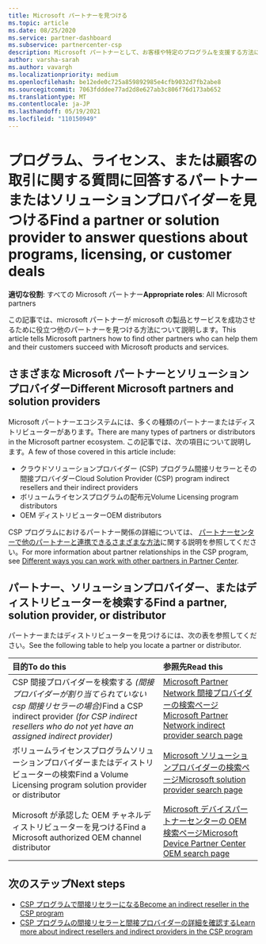 ```yaml
---
title: Microsoft パートナーを見つける
ms.topic: article
ms.date: 08/25/2020
ms.service: partner-dashboard
ms.subservice: partnercenter-csp
description: Microsoft パートナーとして、お客様や特定のプログラムを支援する方法について質問がある場合があります。 支援を受ける他のパートナーを検索します。
author: varsha-sarah
ms.author: vavargh
ms.localizationpriority: medium
ms.openlocfilehash: be12ede0c725a859892985e4cfb9032d7fb2abe8
ms.sourcegitcommit: 7063fdddee77ad2d8e627ab3c806f76d173ab652
ms.translationtype: MT
ms.contentlocale: ja-JP
ms.lasthandoff: 05/19/2021
ms.locfileid: "110150949"
---
```

# <a name="find-a-partner-or-solution-provider-to-answer-questions-about-programs-licensing-or-customer-deals"></a><span data-ttu-id="ccf84-104">プログラム、ライセンス、または顧客の取引に関する質問に回答するパートナーまたはソリューションプロバイダーを見つける</span><span class="sxs-lookup"><span data-stu-id="ccf84-104">Find a partner or solution provider to answer questions about programs, licensing, or customer deals</span></span> 

<span data-ttu-id="ccf84-105">**適切な役割**: すべての Microsoft パートナー</span><span class="sxs-lookup"><span data-stu-id="ccf84-105">**Appropriate roles**: All Microsoft partners</span></span>

<span data-ttu-id="ccf84-106">この記事では、microsoft パートナーが microsoft の製品とサービスを成功させるために役立つ他のパートナーを見つける方法について説明します。</span><span class="sxs-lookup"><span data-stu-id="ccf84-106">This article tells Microsoft partners how to find other partners who can help them and their customers succeed with Microsoft products and services.</span></span>

## <a name="different-microsoft-partners-and-solution-providers"></a><span data-ttu-id="ccf84-107">さまざまな Microsoft パートナーとソリューションプロバイダー</span><span class="sxs-lookup"><span data-stu-id="ccf84-107">Different Microsoft partners and solution providers</span></span>

<span data-ttu-id="ccf84-108">Microsoft パートナーエコシステムには、多くの種類のパートナーまたはディストリビューターがあります。</span><span class="sxs-lookup"><span data-stu-id="ccf84-108">There are many types of partners or distributors in the Microsoft partner ecosystem.</span></span> <span data-ttu-id="ccf84-109">この記事では、次の項目について説明します。</span><span class="sxs-lookup"><span data-stu-id="ccf84-109">A few of those covered in this article include:</span></span>

- <span data-ttu-id="ccf84-110">クラウドソリューションプロバイダー (CSP) プログラム間接リセラーとその間接プロバイダー</span><span class="sxs-lookup"><span data-stu-id="ccf84-110">Cloud Solution Provider (CSP) program indirect resellers and their indirect providers</span></span>
- <span data-ttu-id="ccf84-111">ボリュームライセンスプログラムの配布元</span><span class="sxs-lookup"><span data-stu-id="ccf84-111">Volume Licensing program distributors</span></span>
- <span data-ttu-id="ccf84-112">OEM ディストリビューター</span><span class="sxs-lookup"><span data-stu-id="ccf84-112">OEM distributors</span></span>

<span data-ttu-id="ccf84-113">CSP プログラムにおけるパートナー関係の詳細については、 [パートナーセンターで他のパートナーと連携できるさまざまな方法](work-with-other-partners.md)に関する説明を参照してください。</span><span class="sxs-lookup"><span data-stu-id="ccf84-113">For more information about partner relationships in the CSP program, see [Different ways you can work with other partners in Partner Center](work-with-other-partners.md).</span></span>

## <a name="find-a-partner-solution-provider-or-distributor"></a><span data-ttu-id="ccf84-114">パートナー、ソリューションプロバイダー、またはディストリビューターを検索する</span><span class="sxs-lookup"><span data-stu-id="ccf84-114">Find a partner, solution provider, or distributor</span></span>

<span data-ttu-id="ccf84-115">パートナーまたはディストリビューターを見つけるには、次の表を参照してください。</span><span class="sxs-lookup"><span data-stu-id="ccf84-115">See the following table to help you locate a partner or distributor.</span></span>

|<span data-ttu-id="ccf84-116">目的</span><span class="sxs-lookup"><span data-stu-id="ccf84-116">To do this</span></span>  | <span data-ttu-id="ccf84-117">参照先</span><span class="sxs-lookup"><span data-stu-id="ccf84-117">Read this</span></span>  |
|:------------------|:--------------- |
|<span data-ttu-id="ccf84-118">CSP 間接プロバイダーを検索する *(間接プロバイダーが割り当てられていない csp 間接リセラーの場合)*</span><span class="sxs-lookup"><span data-stu-id="ccf84-118">Find a CSP indirect provider *(for CSP indirect resellers who do not yet have an assigned indirect provider)*</span></span> | [<span data-ttu-id="ccf84-119">Microsoft Partner Network 間接プロバイダーの検索ページ</span><span class="sxs-lookup"><span data-stu-id="ccf84-119">Microsoft Partner Network indirect provider search page</span></span>](https://partner.microsoft.com/membership/cloud-solution-provider/find-a-provider)  |
|<span data-ttu-id="ccf84-120">ボリュームライセンスプログラムソリューションプロバイダーまたはディストリビューターの検索</span><span class="sxs-lookup"><span data-stu-id="ccf84-120">Find a Volume Licensing program solution provider or distributor</span></span>  | [<span data-ttu-id="ccf84-121">Microsoft ソリューションプロバイダーの検索ページ</span><span class="sxs-lookup"><span data-stu-id="ccf84-121">Microsoft solution provider search page</span></span>](https://www.microsoft.com/solution-providers/home)  |
|<span data-ttu-id="ccf84-122">Microsoft が承認した OEM チャネルディストリビューターを見つける</span><span class="sxs-lookup"><span data-stu-id="ccf84-122">Find a Microsoft authorized OEM channel distributor</span></span>  | [<span data-ttu-id="ccf84-123">Microsoft デバイスパートナーセンターの OEM 検索ページ</span><span class="sxs-lookup"><span data-stu-id="ccf84-123">Microsoft Device Partner Center OEM search page</span></span>](https://devicepartner.microsoft.com/connect/distributor)  |

## <a name="next-steps"></a><span data-ttu-id="ccf84-124">次のステップ</span><span class="sxs-lookup"><span data-stu-id="ccf84-124">Next steps</span></span>

- [<span data-ttu-id="ccf84-125">CSP プログラムで間接リセラーになる</span><span class="sxs-lookup"><span data-stu-id="ccf84-125">Become an indirect reseller in the CSP program</span></span>](https://partner.microsoft.com/licensing)
- [<span data-ttu-id="ccf84-126">CSP プログラムの間接リセラーと間接プロバイダーの詳細を確認する</span><span class="sxs-lookup"><span data-stu-id="ccf84-126">Learn more about indirect resellers and indirect providers in the CSP program</span></span>](work-with-other-partners.md)